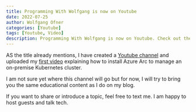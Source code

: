 ```yaml
---
title: Programming With Wolfgang is now on Youtube
date: 2022-07-25
author: Wolfgang Ofner
categories: [Youtube]
tags: [Youtube, Video]
description: Programming With Wolfgang is now on Youtube. Check out the channel and learn all about Azure, DevOps, and Kubernetes
---
```


AS the title already mentions, I have created a <a href="https://www.youtube.com/channel/UCmiFK5vpvsi6j6gD7W_rsVQ" target="_blank" rel="noopener noreferrer">Youtube channel</a> and uploaded my <a href="https://www.youtube.com/watch?v=8L3NDd-tcVc" target="_blank" rel="noopener noreferrer">first video</a> explaining how to install Azure Arc to manage an on-premise Kubernetes cluster.

I am not sure yet where this channel will go but for now, I will try to bring you the same educational content as I do on my blog.

If you want to share or introduce a topic, feel free to text me. I am happy to host guests and talk tech.